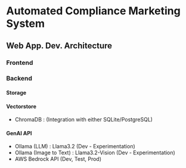 # Automated Compliance Marketing System
## Web App. Dev. Architecture
### Frontend

### Backend
#### Storage
#### Vectorstore
- ChromaDB : (Integration with either SQLite/PostgreSQL)
#### GenAI API
- Ollama (LLM) : Llama3.2 (Dev - Experimentation)
- Ollama (Image to Text) : Llama3.2-Vision (Dev - Experimentation)
- AWS Bedrock API (Dev, Test, Prod)
